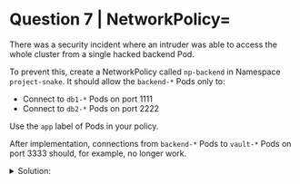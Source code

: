 # Question 7 | NetworkPolicy=

There was a security incident where an intruder was able to access the whole cluster from a single hacked backend Pod.

To prevent this, create a NetworkPolicy called `np-backend` in Namespace `project-snake`. It should allow the `backend-*` Pods only to:

- Connect to `db1-*` Pods on port 1111
- Connect to `db2-*` Pods on port 2222

Use the `app` label of Pods in your policy.

After implementation, connections from `backend-*` Pods to `vault-*` Pods on port 3333 should, for example, no longer work.

<details><summary>Solution:</summary>

First, we look at the existing Pods and their labels:

```shell
k -n project-snake get pod
k -n project-snake get pod -L app
```

We test the current connection situation and see nothing is restricted:

```shell
k -n project-snake get pod -o wide
k -n project-snake exec backend-0 -- curl -s 10.44.0.25:1111
k -n project-snake exec backend-0 -- curl -s 10.44.0.23:2222
k -n project-snake exec backend-0 -- curl -s 10.44.0.22:3333
```

Now we create the NP by copying and changing an example from the k8s docs:

```yaml
vim 24_np.yaml
# 24_np.yaml
apiVersion: networking.k8s.io/v1
kind: NetworkPolicy
metadata:
  name: np-backend
  namespace: project-snake
spec:
  podSelector:
    matchLabels:
      app: backend
  policyTypes:
    - Egress                    # policy is only about Egress
  egress:
    -                           # first rule
      to:                           # first condition "to"
      - podSelector:
          matchLabels:
            app: db1
      ports:                        # second condition "port"
      - protocol: TCP
        port: 1111
    -                           # second rule
      to:                           # first condition "to"
      - podSelector:
          matchLabels:
            app: db2
      ports:                        # second condition "port"
      - protocol: TCP
        port: 2222
```

The NP above has two rules with two conditions each. It can be read as:

Allow outgoing traffic if:

Destination pod has label app=db1 AND port is 1111
OR
Destination pod has label app=db2 AND port is 2222
Create the NetworkPolicy:

```shell
k -f 24_np.yaml create
```

And test again:

```shell
k -n project-snake exec backend-0 -- curl -s 10.44.0.25:1111
k -n project-snake exec backend-0 -- curl -s 10.44.0.23:2222
k -n project-snake exec backend-0 -- curl -s 10.44.0.22:3333
```

Also, helpful to use kubectl describe on the NP to see how Kubernetes has interpreted the policy.

Great, looking more secure. Task done.

</details>
